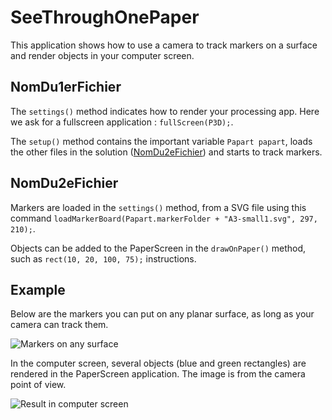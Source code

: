 # SeeThroughOnePaper

This application shows how to use a camera to track markers on a surface and render objects in your computer screen.

## NomDu1erFichier
The `settings()` method indicates how to render your processing app. Here we ask for a fullscreen application :  `fullScreen(P3D);`.

The `setup()` method contains the important variable `Papart papart`, loads the other files in the solution ([NomDu2eFichier](https://github.com/potioc/Papart-examples/edit/master/papart-examples/Camera/PaperApp2D/PaperApp2D.pde)) and starts to track markers.

## NomDu2eFichier
Markers are loaded in the `settings()` method, from a SVG file using this command `loadMarkerBoard(Papart.markerFolder + "A3-small1.svg", 297, 210);`.

Objects can be added to the PaperScreen in the `drawOnPaper()` method, such as `rect(10, 20, 100, 75);` instructions.

## Example

Below are the markers you can put on any planar surface, as long as your camera can track them.

![Markers on any surface](https://github.com/potioc/Papart-examples/blob/master/papart-examples/Camera/PaperApp2D/markers.jpg)

In the computer screen, several objects (blue and green rectangles) are rendered in the PaperScreen application. The image is from the camera point of view.

![Result in computer screen](https://github.com/potioc/Papart-examples/blob/master/papart-examples/Camera/PaperApp2D/screen_rendering.jpg)
